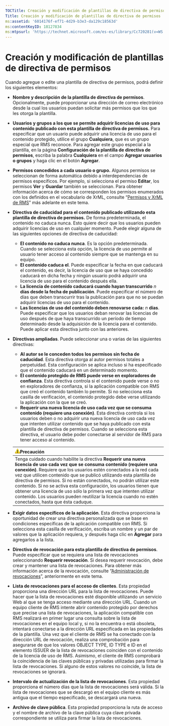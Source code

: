 ```yaml
---
TOCTitle: Creación y modificación de plantillas de directiva de permisos
Title: Creación y modificación de plantillas de directiva de permisos
ms:assetid: '6014176f-ef71-4d29-b3e3-da129c18563d'
ms:contentKeyID: 18127834
ms:mtpsurl: 'https://technet.microsoft.com/es-es/library/Cc720281(v=WS.10)'
---
```


Creación y modificación de plantillas de directiva de permisos
==============================================================

Cuando agregue o edite una plantilla de directiva de permisos, podrá definir los siguientes elementos:

-   **Nombre y descripción de la plantilla de directiva de permisos**. Opcionalmente, puede proporcionar una dirección de correo electrónico desde la cual los usuarios puedan solicitar más permisos que los que les otorga la plantilla.
-   **Usuarios y grupos a los que se permite adquirir licencias de uso para contenido publicado con esta plantilla de directiva de permisos.** Para especificar que un usuario puede adquirir una licencia de uso para el contenido protegido, utilice el grupo **Cualquiera**, que es un grupo especial que RMS reconoce. Para agregar este grupo especial a la plantilla, en la página **Configuración de la plantilla de directiva de permisos**, escriba la palabra **Cualquiera** en el campo **Agregar usuarios o grupos** y haga clic en el botón **Agregar**.
-   **Permisos concedidos a cada usuario o grupo.** Algunos permisos se seleccionan de forma automática debido a interdependencias de permisos específicos. Por ejemplo, si selecciona el permiso **Editar**, los permisos **Ver** y **Guardar** también se seleccionan. Para obtener información acerca de cómo se corresponden los permisos enumerados con los definidos en el vocabulario de XrML, consulte “[Permisos y XrML de RMS](https://technet.microsoft.com/7eb5cdd1-cd48-4b2b-96b6-fc74f7b42e7f)” más adelante en este tema.
-   **Directiva de caducidad para el contenido publicado utilizando esta plantilla de directiva de permisos.** De forma predeterminada, el contenido no caduca nunca. Esto quiere decir que los usuarios pueden adquirir licencias de uso en cualquier momento. Puede elegir alguna de las siguientes opciones de directiva de caducidad:
    -   **El contenido no caduca nunca**. Es la opción predeterminada. Cuando se selecciona esta opción, la licencia de uso permite al usuario tener acceso al contenido siempre que se mantenga en su equipo.
    -   **El contenido caduca el**. Puede especificar la fecha en que caducará el contenido, es decir, la licencia de uso que se haya concedido caducará en dicha fecha y ningún usuario podrá adquirir una licencia de uso para el contenido después ella.
    -   **La licencia de contenido caducará cuando hayan transcurrido** *n* **días desde la fecha de publicación**. Puede especificar el número de días que deben transcurrir tras la publicación para que no se puedan adquirir licencias de uso para el contenido.
    -   **Las licencias de uso del contenido deben renovarse cada:** *n* **días**. Puede especificar que los usuarios deban renovar las licencias de uso después de que haya transcurrido un período de tiempo determinado desde la adquisición de la licencia para el contenido. Puede aplicar esta directiva junto con las anteriores.
-   **Directivas ampliadas**. Puede seleccionar una o varias de las siguientes directivas:
    -   **Al autor se le conceden todos los permisos sin fecha de caducidad**. Esta directiva otorga al autor permisos totales a perpetuidad. Esta configuración se aplica incluso si ha especificado que el contenido caducará en un determinado momento.
    -   **El contenido protegido de RMS puede verse en exploradores de confianza**. Esta directiva controla si el contenido puede verse o no en exploradores de confianza, si la aplicación compatible con RMS que creó el contenido también lo permite. Si no selecciona esta casilla de verificación, el contenido protegido debe verse utilizando la aplicación con la que se creó.
    -   **Requerir una nueva licencia de uso cada vez que se consuma contenido (requiere una conexión)**. Esta directiva controla si los usuarios deben o no adquirir una nueva licencia de uso cada vez que intenten utilizar contenido que se haya publicado con esta plantilla de directiva de permisos. Cuando se selecciona esta directiva, el usuario debe poder conectarse al servidor de RMS para tener acceso al contenido.

    | ![](images/Cc720281.Caution(WS.10).gif)Precaución                                                                                                                                                                                                                                                                                                                                                                                                                                                                                                                             |
    |------------------------------------------------------------------------------------------------------------------------------------------------------------------------------------------------------------------------------------------------------------------------------------------------------------------------------------------------------------------------------------------------------------------------------------------------------------------------------------------------------------------------------------------------------------------------------------------------------------|
    | Tenga cuidado cuando habilite la directiva **Requerir una nueva licencia de uso cada vez que se consuma contenido (requiere una conexión)**. Requiere que los usuarios estén conectados a la red cada vez que utilicen contenido que se publicó utilizando esta plantilla de directiva de permisos. Si no están conectados, no podrán utilizar este contenido. Si no se activa esta configuración, los usuarios tienen que obtener una licencia de uso sólo la primera vez que intenten utilizar contenido. Los usuarios pueden reutilizar la licencia cuando no estén conectados, hasta que ésta caduque. |

-   **Exigir datos específicos de la aplicación**. Esta directiva proporciona la oportunidad de crear una directiva personalizada que se base en condiciones específicas de la aplicación compatible con RMS. Si selecciona esta casilla de verificación, escriba un nombre y un par de valores que la aplicación requiera, y después haga clic en **Agregar** para agregarlos a la lista.
-   **Directiva de revocación para esta plantilla de directiva de permisos**. Puede especificar que se requiera una lista de revocaciones seleccionando **Requerir revocación**. Si desea requerir revocación, debe crear y mantener una lista de revocaciones. Para obtener más información acerca de la revocación, consulte “[Administración de revocaciones](https://technet.microsoft.com/df732a7d-1fb0-4845-87ca-fab4bc5f98a0)”, anteriormente en este tema.
-   **Lista de revocaciones para el acceso de clientes**. Esta propiedad proporciona una dirección URL para la lista de revocaciones. Puede hacer que la lista de revocaciones esté disponible utilizando un servicio Web al que se tenga acceso mediante una dirección URL. Cuando un equipo cliente de RMS intente abrir contenido protegido por derechos que precise una lista de revocaciones, la aplicación compatible con RMS realizará en primer lugar una consulta sobre la lista de revocaciones en el equipo local y, si no la encuentra o está obsoleta, intentará conectarse a la dirección URL especificada en las propiedades de la plantilla. Una vez que el cliente de RMS se ha conectado con la dirección URL de revocación, realiza una comprobación para asegurarse de que los valores OBJECT TYPE, ID TYPE e ID en el elemento ISSUER de la lista de revocaciones coinciden con el contenido de la licencia de uso de RMS. Asimismo, el cliente de RMS comprobará la coincidencia de las claves públicas y privadas utilizadas para firmar la lista de revocaciones. Si alguno de estos valores no coincide, la lista de revocaciones se ignorará.
-   **Intervalo de actualización de la lista de revocaciones**. Esta propiedad proporciona el número días que la lista de revocaciones será válida. Si la lista de revocaciones que se descargó en el equipo cliente es más antigua que el tiempo especificado, se descargará una nueva.
-   **Archivo de clave pública**. Esta propiedad proporciona la ruta de acceso y el nombre de archivo de la clave pública cuya clave privada correspondiente se utiliza para firmar la lista de revocaciones.
